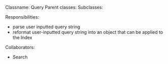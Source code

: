 Classname: Query
Parent classes:
Subclasses: 

Responsibilities:
* parse user inputted query string
* reformat user-inputted query string into an object that can be applied to the Index

Collaborators:
* Search